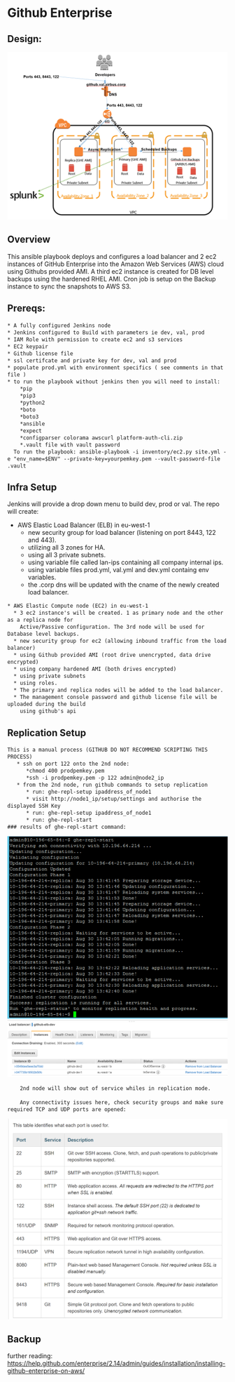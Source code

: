 # Github Enterprise 
  ## Design:
  ![alt text](screenshots/github_hld.png "High Level Design")

## Overview
This ansible playbook deploys and configures a load balancer and 2 ec2 instances of GitHub Enterprise into the Amazon Web Services (AWS) cloud using Githubs provided AMI. A third ec2 instance is created for DB level backups using the hardened RHEL AMI. Cron job is setup on the Backup instance to sync the snapshots to AWS S3. 

## Prereqs:
    * A fully configured Jenkins node
    * Jenkins configured to Build with parameters ie dev, val, prod
    * IAM Role with permission to create ec2 and s3 services
    * EC2 keypair
    * Github license file  
    * ssl certifcate and private key for dev, val and prod
    * populate prod.yml with environment specifics ( see comments in that file )
    * to run the playbook without jenkins then you will need to install: 
        *pip
        *pip3
        *python2
        *boto
        *boto3
        *ansible 
        *expect
        *configparser colorama awscurl platform-auth-cli.zip
        *.vault file with vault password
      To run the playbook: ansible-playbook -i inventory/ec2.py site.yml -e "env_name=$ENV" --private-key=yourpemkey.pem --vault-password-file .vault

      
  ## Infra Setup
   Jenkins will provide a drop down menu to build dev, prod or val. The repo will create:  
   * AWS Elastic Load Balancer (ELB) in eu-west-1
      * new security group for load balancer (listening on port 8443, 122 and 443). 
      * utilizing all 3 zones for HA. 
      * using all 3 private subnets.
      * using variable file called lan-ips containing all company internal ips. 
      * using variable files prod.yml, val.yml and dev.yml containg env variables.
      * the .corp dns will be updated with the cname of the newly created load balancer.
      
    * AWS Elastic Compute node (EC2) in eu-west-1
      * 3 ec2 instance's will be created. 1 as primary node and the other as a replica node for 
        Active/Passive configuration. The 3rd node will be used for Database level backups. 
      * new security group for ec2 (allowing inbound traffic from the load balancer)
      * using Github provided AMI (root drive unencrypted, data drive encrypted)
      * using company hardened AMI (both drives encrypted) 
      * using private subnets 
      * using roles.
      * The primary and replica nodes will be added to the load balancer.
      * The management console password and github license file will be uploaded during the build
        using github's api  

  ## Replication Setup
    This is a manual process (GITHUB DO NOT RECOMMEND SCRIPTING THIS PROCESS)
       * ssh on port 122 onto the 2nd node:
          *chmod 400 prodpemkey.pem
          *ssh -i prodpemkey.pem -p 122 admin@node2_ip
       * from the 2nd node, run github commands to setup replication
          * run: ghe-repl-setup ipaddress_of_node1
          * visit http://node1_ip/setup/settings and authorise the displayed SSH Key
          * run: ghe-repl-setup ipaddress_of_node1
          * run: ghe-repl-start
    ### results of ghe-repl-start command:
  ![alt text](screenshots/ghe-repl-start.png "output of ghe-repl-start command")
  ![alt text](screenshots/elb-status.png "2nd node will show out of service whiles in replication mode")
  
        2nd node will show out of service whiles in replication mode.

        Any connectivity issues here, check security groups and make sure required TCP and UDP ports are opened:
  ![alt text](screenshots/security-groups.png "security groups")      
    
  ## Backup
    

 further reading: https://help.github.com/enterprise/2.14/admin/guides/installation/installing-github-enterprise-on-aws/ 

